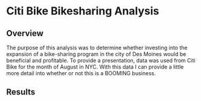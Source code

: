 # Citi Bike Bikesharing Analysis

## Overview

The purpose of this analysis was to determine whether investing into the expansion of a bike-sharing program in the city of Des Moines would be beneficial and profitable. To provide a presentation, data was used from Citi Bike for the month of August in NYC. With this data I can provide a little more detail into whether or not this is a BOOMING business. 

## Results
